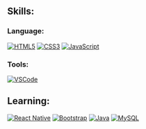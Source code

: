 ## Skills:
### Language:
[![HTML5](https://img.shields.io/badge/HTML5-E96228?style=for-the-badge&logo=html5&logoColor=white&labelColor=000)](#)
[![CSS3](https://img.shields.io/badge/CSS3-188ECD?style=for-the-badge&logo=css3&logoColor=white&labelColor=000)](#)
[![JavaScript](https://img.shields.io/badge/JavaScript-F0DC55?style=for-the-badge&logo=javascript&logoColor=white&labelColor=000)](#)

### Tools:
[![VSCode](https://img.shields.io/badge/VSCode-269FF0?style=for-the-badge&logo=visual-studio-code&logoColor=white&labelColor=000)](#)

## Learning:
[![React Native](https://img.shields.io/badge/React_Native-21BEFD?style=for-the-badge&logo=react&logoColor=white&labelColor=000)](#)
[![Bootstrap](https://img.shields.io/badge/Bootstrap-563D7C?style=for-the-badge&logo=bootstrap&logoColor=white&labelColor=000)](#)
[![Java](https://img.shields.io/badge/Java-ED272C?style=for-the-badge&logo=openjdk&logoColor=white&labelColor=000)](#)
[![MySQL](https://img.shields.io/badge/MySQL-015B85?style=for-the-badge&logo=mysql&logoColor=white&labelColor=000)](#)
